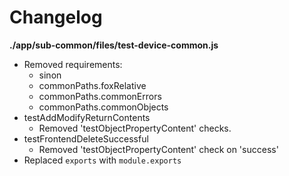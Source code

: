 # Changelog

**./app/sub-common/files/test-device-common.js**
* Removed requirements:
	* sinon
	* commonPaths.foxRelative
	* commonPaths.commonErrors
	* commonPaths.commonObjects
* testAddModifyReturnContents
	* Removed 'testObjectPropertyContent' checks.
* testFrontendDeleteSuccessful
	* Removed 'testObjectPropertyContent' check on 'success'
* Replaced `exports` with `module.exports`
